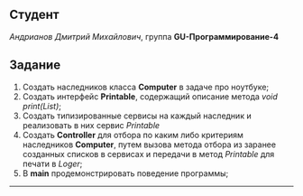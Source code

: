 ## Студент 

*Андрианов Дмитрий Михайлович*, группа **GU-Программирование-4**

## Задание

1) Создать наследников класса **Computer** в задаче про ноутбуке;
2) Создать интерфейс **Printable**, содержащий описание метода *void print(List<Computer>)*;
3) Создать типизированные сервисы на каждый наследник и реализовать в них сервис *Printable*
4) Cоздать **Controller** для отбора по каким либо критериям наследников **Computer**, путем вызова метода отбора из заранее созданных списков в сервисах и передачи в метод *Printable* для печати в *Loger*;
5) В **main** продемонстрировать поведение программы;

___
